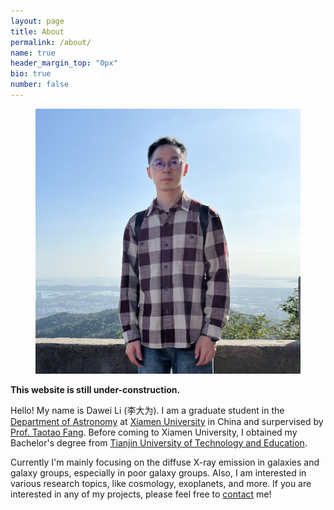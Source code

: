```yaml
---
layout: page
title: About
permalink: /about/
name: true
header_margin_top: "0px"
bio: true
number: false
---
```

<!-- <span class="name">Dawei Li (李大为)</span> -->
<figure class="right"><img src="../images/about_me.jpg" alt="My image">
<!-- <figcaption></figcaption> -->
</figure>

<span style="font-weight: 700;">This website is still under-construction.</span>

Hello! My name is Dawei Li (李大为). I am a graduate student in the [Department of Astronomy][DoA] at [Xiamen University][XMU] in China and surpervised by [Prof. Taotao Fang][Taotao]. Before coming to Xiamen University, I obtained my Bachelor's degree from [Tianjin University of Technology and Education][TUTE].

Currently I'm mainly focusing on the diffuse X-ray emission in galaxies and galaxy groups, especially in poor galaxy groups. Also, I am interested in various research topics, like cosmology, exoplanets, and more. If you are interested in any of my projects, please feel free to [contact][contact] me!





[DoA]: https://astro.xmu.edu.cn/
[XMU]: https://www.xmu.edu.cn/
[Taotao]: https://xmugalaxy.org/
[TUTE]: https://www.tute.edu.cn/
[CV]: ../files/CV.pdf 
[Github]: https://github.com/Mr-Irrationality
[contact]: ../contact/
